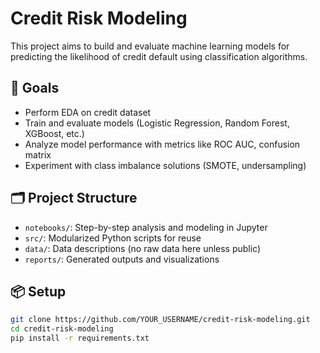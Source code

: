 # Credit Risk Modeling

This project aims to build and evaluate machine learning models for predicting the likelihood of credit default using classification algorithms.

## 🚀 Goals
- Perform EDA on credit dataset
- Train and evaluate models (Logistic Regression, Random Forest, XGBoost, etc.)
- Analyze model performance with metrics like ROC AUC, confusion matrix
- Experiment with class imbalance solutions (SMOTE, undersampling)

## 🗂️ Project Structure
- `notebooks/`: Step-by-step analysis and modeling in Jupyter
- `src/`: Modularized Python scripts for reuse
- `data/`: Data descriptions (no raw data here unless public)
- `reports/`: Generated outputs and visualizations

## 📦 Setup
```bash
git clone https://github.com/YOUR_USERNAME/credit-risk-modeling.git
cd credit-risk-modeling
pip install -r requirements.txt
